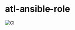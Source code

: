 # atl-ansible-role

![CI](https://github.com/bonn93/atl-ansible-role/actions/workflows/lint.yaml/badge.svg)
